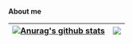 




**About me**

  


| <a href="https://github.com/anuraghazra/github-readme-stats"><img align="center" src="https://github-readme-stats.vercel.app/api?username=psyljz&show_icons=true&include_all_commits=true&theme=buefy&hide_border=true" alt="Anurag's github stats" /></a> | <a href="https://github.com/anuraghazra/github-readme-stats"><img align="center" src="https://github-readme-stats.vercel.app/api/top-langs/?username=psyljz&layout=compact&theme=buefy&hide_border=true" /></a> |
| ------------- | ------------- |

